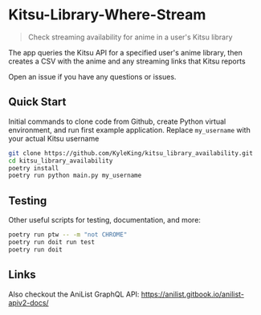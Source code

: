 # Kitsu-Library-Where-Stream

> Check streaming availability for anime in a user's Kitsu library

The app queries the Kitsu API for a specified user's anime library, then creates a CSV with the anime and any streaming links that Kitsu reports

Open an issue if you have any questions or issues.

## Quick Start

Initial commands to clone code from Github, create Python virtual environment, and run first example application. Replace `my_username` with your actual Kitsu username

```sh
git clone https://github.com/KyleKing/kitsu_library_availability.git
cd kitsu_library_availability
poetry install
poetry run python main.py my_username
```

## Testing

Other useful scripts for testing, documentation, and more:

```sh
poetry run ptw -- -m "not CHROME"
poetry run doit run test
poetry run doit
```

## Links

Also checkout the AniList GraphQL API: https://anilist.gitbook.io/anilist-apiv2-docs/
